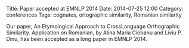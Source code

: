 Title: Paper accepted at EMNLP 2014
Date: 2014-07-25 12:00
Category: conferences
Tags: cognates, ortographic similarity, Romanian similarity

Our paper, An Etymological Approach to CrossLanguage Orthographic Similarity. Application on Romanian, by
Alina Maria Ciobanu and Liviu P. Dinu, has been accepted as a long paper in
EMNLP 2014.
